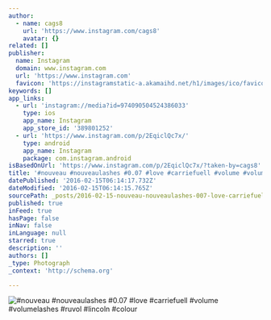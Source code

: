 ```yaml
---
author:
  - name: cags8
    url: 'https://www.instagram.com/cags8'
    avatar: {}
related: []
publisher:
  name: Instagram
  domain: www.instagram.com
  url: 'https://www.instagram.com'
  favicon: 'https://instagramstatic-a.akamaihd.net/h1/images/ico/favicon.ico/7cdab0872b15.ico'
keywords: []
app_links:
  - url: 'instagram://media?id=974090504524386033'
    type: ios
    app_name: Instagram
    app_store_id: '389801252'
  - url: 'https://www.instagram.com/p/2EqiclQc7x/'
    type: android
    app_name: Instagram
    package: com.instagram.android
isBasedOnUrl: 'https://www.instagram.com/p/2EqiclQc7x/?taken-by=cags8'
title: '#nouveau #nouveaulashes #0.07 #love #carriefuell #volume #volumelashes #ruvol #lincoln #colour'
datePublished: '2016-02-15T06:14:17.732Z'
dateModified: '2016-02-15T06:14:15.765Z'
sourcePath: _posts/2016-02-15-nouveau-nouveaulashes-007-love-carriefuell-volume-vo.md
published: true
inFeed: true
hasPage: false
inNav: false
inLanguage: null
starred: true
description: ''
authors: []
_type: Photograph
_context: 'http://schema.org'

---
```

![&num;nouveau &num;nouveaulashes &num;0&period;07 &num;love &num;carriefuell &num;volume &num;volumelashes &num;ruvol &num;lincoln &num;colour](https://scontent.cdninstagram.com/t51.2885-15/e15/11208303_554245241384705_253025413_n.jpg?ig_cache_key=OTc0MDkwNTA0NTI0Mzg2MDMz.2)
